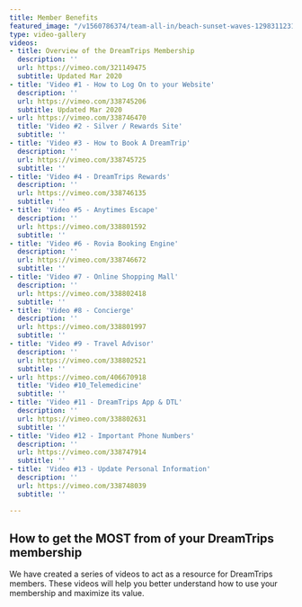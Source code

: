 ```yaml
---
title: Member Benefits
featured_image: "/v1560786374/team-all-in/beach-sunset-waves-12983112313102128.jpg"
type: video-gallery
videos:
- title: Overview of the DreamTrips Membership
  description: ''
  url: https://vimeo.com/321149475
  subtitle: Updated Mar 2020
- title: 'Video #1 - How to Log On to your Website'
  description: ''
  url: https://vimeo.com/338745206
  subtitle: Updated Mar 2020
- url: https://vimeo.com/338746470
  title: 'Video #2 - Silver / Rewards Site'
  subtitle: ''
- title: 'Video #3 - How to Book A DreamTrip'
  description: ''
  url: https://vimeo.com/338745725
  subtitle: ''
- title: 'Video #4 - DreamTrips Rewards'
  description: ''
  url: https://vimeo.com/338746135
  subtitle: ''
- title: 'Video #5 - Anytimes Escape'
  description: ''
  url: https://vimeo.com/338801592
  subtitle: ''
- title: 'Video #6 - Rovia Booking Engine'
  description: ''
  url: https://vimeo.com/338746672
  subtitle: ''
- title: 'Video #7 - Online Shopping Mall'
  description: ''
  url: https://vimeo.com/338802418
  subtitle: ''
- title: 'Video #8 - Concierge'
  description: ''
  url: https://vimeo.com/338801997
  subtitle: ''
- title: 'Video #9 - Travel Advisor'
  description: ''
  url: https://vimeo.com/338802521
  subtitle: ''
- url: https://vimeo.com/406670918
  title: 'Video #10_Telemedicine'
  subtitle: ''
- title: 'Video #11 - DreamTrips App & DTL'
  description: ''
  url: https://vimeo.com/338802631
  subtitle: ''
- title: 'Video #12 - Important Phone Numbers'
  description: ''
  url: https://vimeo.com/338747914
  subtitle: ''
- title: 'Video #13 - Update Personal Information'
  description: ''
  url: https://vimeo.com/338748039
  subtitle: ''

---
```

## How to get the MOST from of your DreamTrips membership

We have created a series of videos to act as a resource for DreamTrips members. These videos will help you better understand how to use your membership and maximize its value.